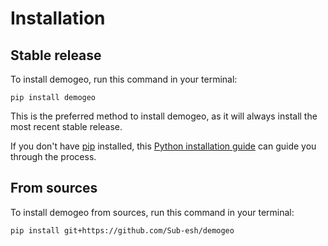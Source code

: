 # Installation

## Stable release

To install demogeo, run this command in your terminal:

```
pip install demogeo
```

This is the preferred method to install demogeo, as it will always install the most recent stable release.

If you don't have [pip](https://pip.pypa.io) installed, this [Python installation guide](http://docs.python-guide.org/en/latest/starting/installation/) can guide you through the process.

## From sources

To install demogeo from sources, run this command in your terminal:

```
pip install git+https://github.com/Sub-esh/demogeo
```
